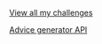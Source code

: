 [View all my challenges](https://kilelx.github.io/frontendmentor/index.html)

[Advice generator API](https://kilelx.github.io/frontendmentor/advice-generator-app/index.html)